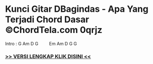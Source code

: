
 # Kunci Gitar DBagindas - Apa Yang Terjadi Chord Dasar ©ChordTela.com 0qrjz


Intro : G Am D G         Em Am D G G

###  <a href="https://shortlighzx.web.app?sq=Kunci Gitar DBagindas - Apa Yang Terjadi Chord Dasar ©ChordTela.com"> >> VERSI LENGKAP KLIK DISINI << </a>
